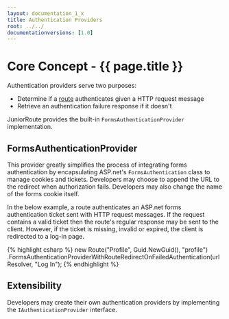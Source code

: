 ```yaml
---
layout: documentation_1_x
title: Authentication Providers
root: ../../
documentationversions: [1.0]
---
```

Core Concept - {{ page.title }}
=
Authentication providers serve two purposes:
* Determine if a [route](routes.html) authenticates given a HTTP request message
* Retrieve an authentication failure response if it doesn't

JuniorRoute provides the built-in ```FormsAuthenticationProvider``` implementation.

FormsAuthenticationProvider
-
This provider greatly simplifies the process of integrating forms authentication by encapsulating ASP.net's ```FormsAuthentication``` class to manage cookies and tickets. Developers may choose to append the URL to the redirect when authorization fails. Developers may also change the name of the forms cookie itself.

In the below example, a route authenticates an ASP.net forms authentication ticket sent with HTTP request messages. If the request contains a valid ticket then the route's regular response may be sent to the client. However, if the ticket is missing, invalid or expired, the client is redirected to a log-in page.

{% highlight csharp %}
new Route("Profile", Guid.NewGuid(), "profile")
  .FormsAuthenticationProviderWithRouteRedirectOnFailedAuthentication(urlResolver, "Log In");
{% endhighlight %}

Extensibility
-
Developers may create their own authentication providers by implementing the ```IAuthenticationProvider``` interface.